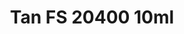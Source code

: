 ---
layout: product
title: "Tan FS 20400 10ml"
price: "330" 
desc: "Acrylic Laquer 10mL"
img_path: "/assets/img/RC223.webp"
brand: "AK "
available: false
special_offer: false
new: false
soon: false
cat: "020000"
subcat: "020200"
subsubcat: "020201"
sifra: "RC223"
popular: false
spec: false
---